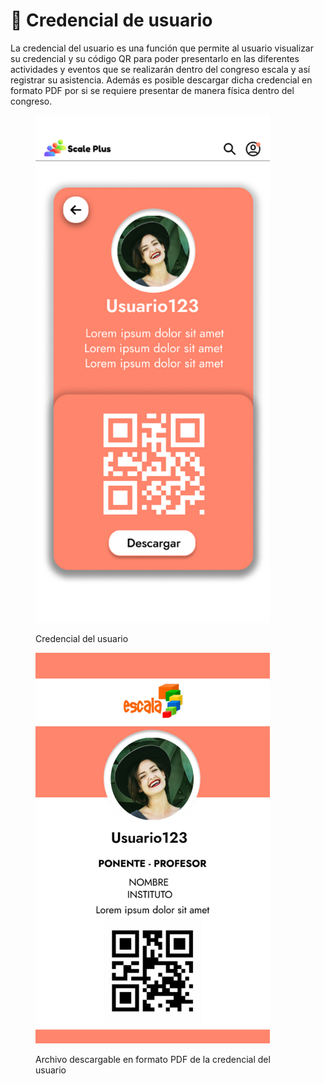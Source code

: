 # 📲 Credencial de usuario

La credencial del usuario es una función que permite al usuario visualizar su credencial y su código QR para poder presentarlo en las diferentes actividades y eventos que se realizarán dentro del congreso escala y así registrar su asistencia. Además es posible descargar dicha credencial en formato PDF por si se requiere presentar de manera física dentro del congreso.

<figure><img src="../../.gitbook/assets/iPhone_14_-_Mi_credencial.png" alt="" width="375"><figcaption><p>Credencial del usuario</p></figcaption></figure>

<figure><img src="../../.gitbook/assets/Credencial_(Descargable).png" alt="" width="375"><figcaption><p>Archivo descargable en formato PDF de la credencial del usuario</p></figcaption></figure>
